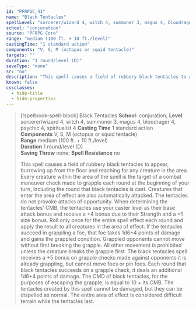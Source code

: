 ```yaml
---
id: "PFRPGC_41"
name: "Black Tentacles"
spellLevel: "sorcerer/wizard 4, witch 4, summoner 3, magus 4, bloodrager 4, psychic 4, spiritualist 4"
school: "conjuration"
source: "PFRPG Core"
range: "medium (100 ft. + 10 ft./level)"
castingTime: "1 standard action"
components: "V, S, M (octopus or squid tentacle)"
targets: ""
duration: "1 round/level (D)"
saveType: "none"
sr: "no"
description: "This spell causes a field of rubbery black tentacles to appear, burrowing up from the floor and reaching for any creature in the area.  Every creature within the area of the spell is the target of a combat maneuver check made to grapple each round at the beginning of your turn, including the round that black tentacles is cast. Creatures that enter the area of effect are also automatically attacked. The tentacles do not provoke attacks of opportunity. When determining the tentacles' CMB, the tentacles use your caster level as their base attack bonus and receive a +4 bonus due to their Strength and a +1 size bonus. Roll only once for the entire spell effect each round and apply the result to all creatures in the area of effect.  If the tentacles succeed in grappling a foe, that foe takes 1d6+4 points of damage and gains the grappled condition. Grappled opponents cannot move without first breaking the grapple. All other movement is prohibited unless the creature breaks the grapple first. The black tentacles spell receives a +5 bonus on grapple checks made against opponents it is already grappling, but cannot move foes or pin foes. Each round that black tentacles succeeds on a grapple check, it deals an additional 1d6+4 points of damage. The CMD of black tentacles, for the purposes of escaping the grapple, is equal to 10 + its CMB.  The tentacles created by this spell cannot be damaged, but they can be dispelled as normal. The entire area of effect is considered difficult terrain while the tentacles last."
known: false
cssclasses:
  - hide-title
  - hide-properties
---
```


> [!spellbook-spell-block] Black Tentacles
> **School:** conjuration; **Level** sorcerer/wizard 4, witch 4, summoner 3, magus 4, bloodrager 4, psychic 4, spiritualist 4
> **Casting Time** 1 standard action  
> **Components** V, S, M (octopus or squid tentacle)  
> **Range** medium (100 ft. + 10 ft./level)  
> **Duration** 1 round/level (D)  
> **Saving Throw** none; **Spell Resistance** no
> 
> This spell causes a field of rubbery black tentacles to appear, burrowing up from the floor and reaching for any creature in the area.  Every creature within the area of the spell is the target of a combat maneuver check made to grapple each round at the beginning of your turn, including the round that black tentacles is cast. Creatures that enter the area of effect are also automatically attacked. The tentacles do not provoke attacks of opportunity. When determining the tentacles' CMB, the tentacles use your caster level as their base attack bonus and receive a +4 bonus due to their Strength and a +1 size bonus. Roll only once for the entire spell effect each round and apply the result to all creatures in the area of effect.  If the tentacles succeed in grappling a foe, that foe takes 1d6+4 points of damage and gains the grappled condition. Grappled opponents cannot move without first breaking the grapple. All other movement is prohibited unless the creature breaks the grapple first. The black tentacles spell receives a +5 bonus on grapple checks made against opponents it is already grappling, but cannot move foes or pin foes. Each round that black tentacles succeeds on a grapple check, it deals an additional 1d6+4 points of damage. The CMD of black tentacles, for the purposes of escaping the grapple, is equal to 10 + its CMB.  The tentacles created by this spell cannot be damaged, but they can be dispelled as normal. The entire area of effect is considered difficult terrain while the tentacles last.